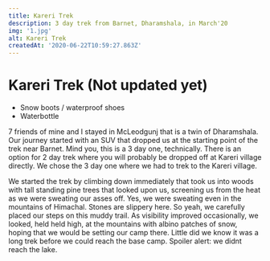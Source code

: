 ```yaml
---
title: Kareri Trek
description: 3 day trek from Barnet, Dharamshala, in March'20
img: '1.jpg'
alt: Kareri Trek
createdAt: '2020-06-22T10:59:27.863Z'
---
```


# Kareri Trek (Not updated yet)

- Snow boots / waterproof shoes
- Waterbottle

7 friends of mine and I stayed in McLeodgunj that is a twin of Dharamshala. Our journey started with an SUV that dropped us at the starting point of the trek near Barnet. Mind you, this is a 3 day one, technically. There is an option for 2 day trek where you will probably be dropped off at Kareri village directly. We chose the 3 day one where we had to trek to the Kareri village. 
  
<v-img src="/monsoon-trek/images/start_trek.jpg" alt="start_trek"></v-img>

We started the trek by climbing down immediately that took us into woods with tall standing pine trees that looked upon us, screening us from the heat as we were sweating our asses off. Yes, we were sweating even in the mountains of Himachal. Stones are slippery here. So yeah, we carefully placed our steps on this muddy trail. As visibility improved occasionally, we looked, held held high, at the mountains with albino patches of snow, hoping that we would be setting our camp there. Little did we know it was a long trek before we could reach the base camp. Spoiler alert: we didnt reach the lake. 

<v-img src="/monsoon-trek/images/pine.jpg" alt="pine" contain=1></v-img>



  

